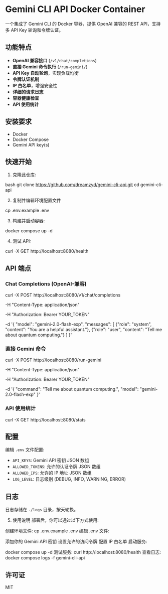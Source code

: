 # Gemini CLI API Docker Container

一个集成了 Gemini CLI 的 Docker 容器，提供 OpenAI 兼容的 REST API，支持多 API Key 轮询和令牌认证。

## 功能特点

- **OpenAI 兼容接口** (`/v1/chat/completions`)
- **直接 Gemini 命令执行** (`/run-gemini/`)
- **API Key 自动轮询**，实现负载均衡
- **令牌认证机制**
- **IP 白名单**，增强安全性
- **详细的请求日志**
- **容器健康检查**
- **API 使用统计**

## 安装要求

- Docker
- Docker Compose
- Gemini API key(s)

## 快速开始

1. 克隆此仓库:

bash
git clone https://github.com/dreamzyd/gemini-cli-api.git
cd gemini-cli-api 


2. 复制并编辑环境配置文件

cp .env.example .env

3. 构建并启动容器:

docker compose up -d

4. 测试 API:

curl -X GET http://localhost:8080/health

## API 端点

### Chat Completions (OpenAI-兼容)

curl -X POST http://localhost:8080/v1/chat/completions

-H "Content-Type: application/json"

-H "Authorization: Bearer YOUR_TOKEN"

-d '{
"model": "gemini-2.0-flash-exp",
"messages": [
{"role": "system", "content": "You are a helpful assistant."},
{"role": "user", "content": "Tell me about quantum computing."}
]
}'


### 直接 Gemini 命令

curl -X POST http://localhost:8080/run-gemini

-H "Content-Type: application/json"

-H "Authorization: Bearer YOUR_TOKEN"

-d '{
"command": "Tell me about quantum computing.",
"model": "gemini-2.0-flash-exp"
}'


### API 使用统计

curl -X GET http://localhost:8080/stats

## 配置

编辑 `.env` 文件配置:

- `API_KEYS`: Gemini API 密钥 JSON 数组
- `ALLOWED_TOKENS`: 允许的认证令牌 JSON 数组
- `ALLOWED_IPS`: 允许的 IP 地址 JSON 数组
- `LOG_LEVEL`: 日志级别 (DEBUG, INFO, WARNING, ERROR)

## 日志

日志存储在 `./logs` 目录，按天轮换。


5. 使用说明
部署后，你可以通过以下方式使用:

创建环境文件:
cp .env.example .env
编辑 .env 文件:

添加你的 Gemini API 密钥
设置允许的访问令牌
配置 IP 白名单
启动服务:

docker compose up -d
测试服务:
curl http://localhost:8080/health
查看日志:
docker compose logs -f gemini-cli-api

## 许可证

MIT
